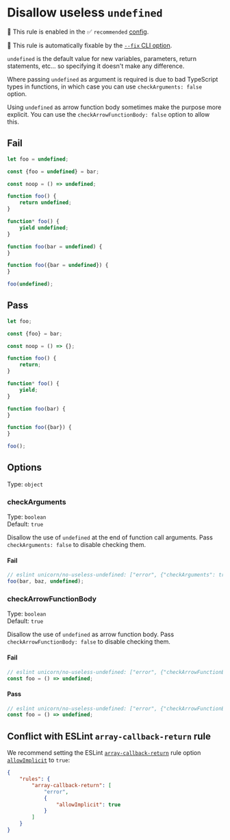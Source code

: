 # Disallow useless `undefined`

💼 This rule is enabled in the ✅ `recommended` [config](https://github.com/sindresorhus/eslint-plugin-unicorn#preset-configs).

🔧 This rule is automatically fixable by the [`--fix` CLI option](https://eslint.org/docs/latest/user-guide/command-line-interface#--fix).

<!-- end auto-generated rule header -->
<!-- Do not manually modify this header. Run: `npm run fix:eslint-docs` -->

`undefined` is the default value for new variables, parameters, return statements, etc… so specifying it doesn't make any difference.

Where passing `undefined` as argument is required is due to bad TypeScript types in functions, in which case you can use `checkArguments: false` option.

Using `undefined` as arrow function body sometimes make the purpose more explicit. You can use the `checkArrowFunctionBody: false` option to allow this.

## Fail

```js
let foo = undefined;
```

```js
const {foo = undefined} = bar;
```

```js
const noop = () => undefined;
```

```js
function foo() {
	return undefined;
}
```

```js
function* foo() {
	yield undefined;
}
```

```js
function foo(bar = undefined) {
}
```

```js
function foo({bar = undefined}) {
}
```

```js
foo(undefined);
```

## Pass

```js
let foo;
```

```js
const {foo} = bar;
```

```js
const noop = () => {};
```

```js
function foo() {
	return;
}
```

```js
function* foo() {
	yield;
}
```

```js
function foo(bar) {
}
```

```js
function foo({bar}) {
}
```

```js
foo();
```

## Options

Type: `object`

### checkArguments

Type: `boolean`\
Default: `true`

Disallow the use of `undefined` at the end of function call arguments. Pass `checkArguments: false` to disable checking them.

#### Fail

```js
// eslint unicorn/no-useless-undefined: ["error", {"checkArguments": true}]
foo(bar, baz, undefined);
```

### checkArrowFunctionBody

Type: `boolean`\
Default: `true`

Disallow the use of `undefined` as arrow function body. Pass `checkArrowFunctionBody: false` to disable checking them.

#### Fail

```js
// eslint unicorn/no-useless-undefined: ["error", {"checkArrowFunctionBody": true}]
const foo = () => undefined;
```

#### Pass

```js
// eslint unicorn/no-useless-undefined: ["error", {"checkArrowFunctionBody": false}]
const foo = () => undefined;
```

## Conflict with ESLint `array-callback-return` rule

We recommend setting the ESLint [`array-callback-return`](https://eslint.org/docs/rules/array-callback-return#top) rule option [`allowImplicit`](https://eslint.org/docs/rules/array-callback-return#options) to `true`:

```json
{
	"rules": {
		"array-callback-return": [
			"error",
			{
				"allowImplicit": true
			}
		]
	}
}
```
